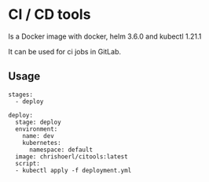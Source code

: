 # CI / CD tools

Is a Docker image with docker, helm 3.6.0 and kubectl 1.21.1

It can be used for ci jobs in GitLab.

## Usage

```
stages:
  - deploy

deploy:
  stage: deploy
  environment:
    name: dev
    kubernetes:
      namespace: default
  image: chrishoerl/citools:latest
  script:
  - kubectl apply -f deployment.yml
```
